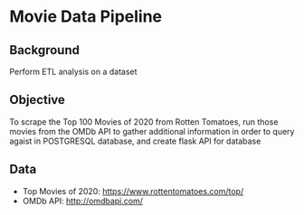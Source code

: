 # Movie Data Pipeline

## Background
Perform ETL analysis on a dataset

## Objective
To scrape the Top 100 Movies of 2020 from Rotten Tomatoes, run those movies from the OMDb API to gather additional information in order to query agaist in POSTGRESQL database, and create flask API for database

## Data 
- Top Movies of 2020: https://www.rottentomatoes.com/top/
- OMDb API: http://omdbapi.com/


